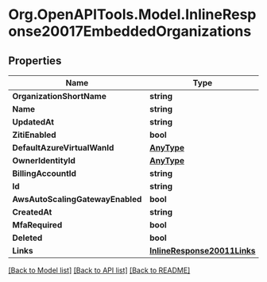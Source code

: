 
# Org.OpenAPITools.Model.InlineResponse20017EmbeddedOrganizations

## Properties

Name | Type | Description | Notes
------------ | ------------- | ------------- | -------------
**OrganizationShortName** | **string** |  | 
**Name** | **string** |  | 
**UpdatedAt** | **string** |  | 
**ZitiEnabled** | **bool** |  | 
**DefaultAzureVirtualWanId** | [**AnyType**](.md) |  | 
**OwnerIdentityId** | [**AnyType**](.md) |  | 
**BillingAccountId** | **string** |  | 
**Id** | **string** |  | 
**AwsAutoScalingGatewayEnabled** | **bool** |  | 
**CreatedAt** | **string** |  | 
**MfaRequired** | **bool** |  | 
**Deleted** | **bool** |  | 
**Links** | [**InlineResponse20011Links**](InlineResponse20011Links.md) |  | 

[[Back to Model list]](../README.md#documentation-for-models)
[[Back to API list]](../README.md#documentation-for-api-endpoints)
[[Back to README]](../README.md)

